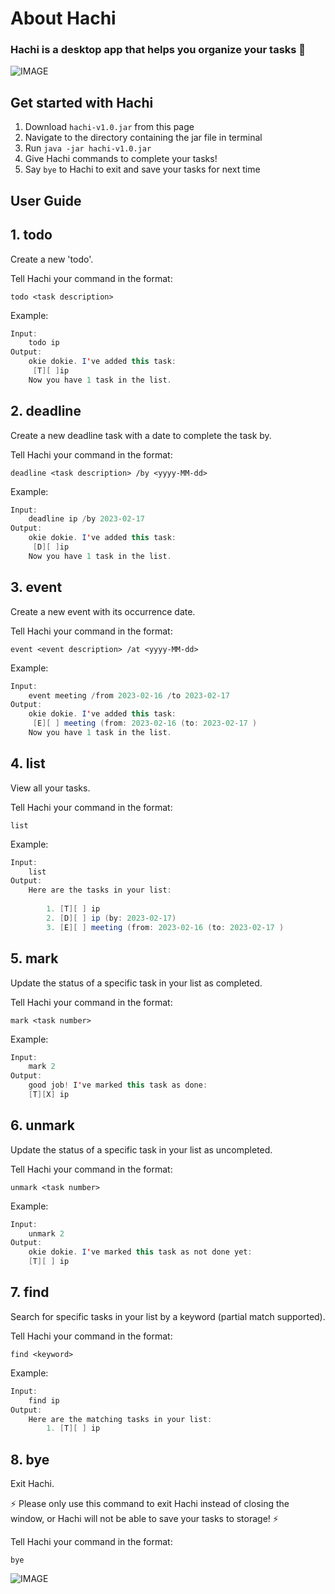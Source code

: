 # About Hachi

### Hachi is a desktop app that helps you organize your tasks 🐝

![IMAGE](tangyuantyy/ip/docs/Ui.png)

## Get started with Hachi
1. Download `hachi-v1.0.jar` from this page
2. Navigate to the directory containing the jar file in terminal
3. Run `java -jar hachi-v1.0.jar`
4. Give Hachi commands to complete your tasks!
5. Say `bye` to Hachi to exit and save your tasks for next time 


## User Guide

## 1. todo

Create a new 'todo'.

Tell Hachi your command in the format:

`todo <task description>`

Example:
```java
Input: 
    todo ip
Output:
    okie dokie. I've added this task:
     [T][ ]ip
    Now you have 1 task in the list.
```
  
## 2. deadline

Create a new deadline task with a date to complete the task by.

Tell Hachi your command in the format:

`deadline <task description> /by <yyyy-MM-dd>`

Example:
```java
Input: 
    deadline ip /by 2023-02-17
Output: 
    okie dokie. I've added this task:
     [D][ ]ip
    Now you have 1 task in the list.
  ```
  
## 3. event 

Create a new event with its occurrence date.
 
Tell Hachi your command in the format:

`event <event description> /at <yyyy-MM-dd>`

Example:
```java
Input: 
    event meeting /from 2023-02-16 /to 2023-02-17
Output: 
    okie dokie. I've added this task:
     [E][ ] meeting (from: 2023-02-16 (to: 2023-02-17 )
    Now you have 1 task in the list.
  ```
  
## 4. list

View all your tasks.

Tell Hachi your command in the format:

`list`

Example:
```java
Input: 
    list
Output: 
    Here are the tasks in your list:
  
        1. [T][ ] ip
        2. [D][ ] ip (by: 2023-02-17)
        3. [E][ ] meeting (from: 2023-02-16 (to: 2023-02-17 )
```

## 5. mark

Update the status of a specific task in your list as completed.

Tell Hachi your command in the format:

`mark <task number>`

Example:
```java
Input: 
    mark 2
Output: 
    good job! I've marked this task as done: 
    [T][X] ip
 ```
 
## 6. unmark

Update the status of a specific task in your list as uncompleted.

Tell Hachi your command in the format:

`unmark <task number>`

Example:
```java
Input: 
    unmark 2
Output: 
    okie dokie. I've marked this task as not done yet: 
    [T][ ] ip
  ```
  
## 7. find

Search for specific tasks in your list by a keyword (partial match supported).

Tell Hachi your command in the format:

`find <keyword>`

Example:
```java
Input:
    find ip
Output:
    Here are the matching tasks in your list:
        1. [T][ ] ip
```

## 8. bye

Exit Hachi.

⚡️ Please only use this command to exit Hachi instead of closing the window, or Hachi will not be able to save your tasks to storage! ⚡️

Tell Hachi your command in the format:

`bye`

![IMAGE](https://i.pinimg.com/originals/dd/3b/b5/dd3bb51121232626d9e3899082bbbadb.jpg)
